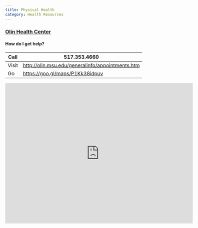 ```yaml
---
title: Physical Health
category: Health Resources
---
```


### [Olin Health Center][1]

#### How do I get help?

| Call  | 517.353.4660                                       |
| ----- | -------------------------------------------------- |
| Visit | <http://olin.msu.edu/generalinfo/appointments.htm> |
| Go    | <https://goo.gl/maps/P1Kk38idpuv>                  |

<iframe src="https://www.google.com/maps/embed?pb=!1m18!1m12!1m3!1d2930.601059637147!2d-84.48137904899284!3d42.73333391933683!2m3!1f0!2f0!3f0!3m2!1i1024!2i768!4f13.1!3m3!1m2!1s0x8822e82adf162093%3A0x4c8ca26d98c91cf2!2sOlin+Health+Center!5e0!3m2!1sen!2sus!4v1484765439791" width="600" height="450" frameborder="0" style="border:0" allowfullscreen></iframe>

[1]: http://olin.msu.edu/default.htm
